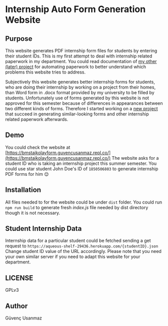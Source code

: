 # Internship Auto Form Generation Website

## Purpose

This website generates PDF internship form files for students by entering their student IDs. 
This is my first attempt to deal with internship related paperwork in my department.
You could read documentation of [my other (later) project](https://github.com/gusanmaz/InternshipFormGenerator) for automating paperwork to better
understand which problems this website tries to address.

Subjectively this website generates better internship forms for students, who are doing their
internship by working on a project from their homes, than Word form in .docx format 
provided by my university to be filled by students. Unfortunately use of forms generated by
this website is not approved for this semester because of differences in appearances between
two different kinds of forms. Therefore I started working on a [new project](https://github.com/gusanmaz/InternshipFormGenerator) that succeed in 
generating similar-looking forms and other internship related paperwork afterwards.

## Demo

You could check the website at [https://bmstajkolayform.guvencusanmaz.repl.co/](https://bmstajkolayform.guvencusanmaz.repl.co/)
The website asks for a student ID who is taking an internship project this summer semester.
You could use star student John Doe's ID of `1850506803` to generate internship PDF forms for him :relieved:

## Installation

All files needed to for the website could be under `dist` folder. You could run `npm run build`
to generate fresh *index.js* file needed by dist directory though it is not necessary. 

## Student Internship Data 
Internship data for a particular student could be fetched sending a get request to
`https://aqueous-shelf-29436.herokuapp.com/{studentID}.json` 
Change student ID value of the URL accordingly. Please note that you need your own similar server
if you need to adapt this website for your department. 

## LICENSE

GPLv3

## Author

Güvenç Usanmaz
